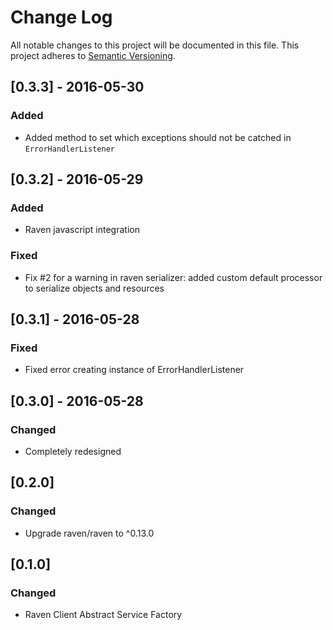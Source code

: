 # Change Log

All notable changes to this project will be documented in this file.
This project adheres to [Semantic Versioning](http://semver.org/).

## [0.3.3] - 2016-05-30
### Added
- Added method to set which exceptions should not be catched in `ErrorHandlerListener`

## [0.3.2] - 2016-05-29
### Added
- Raven javascript integration

### Fixed
- Fix #2 for a warning in raven serializer: added custom default processor to serialize objects and resources

## [0.3.1] - 2016-05-28
### Fixed
- Fixed error creating instance of ErrorHandlerListener

## [0.3.0] - 2016-05-28
### Changed
- Completely redesigned

## [0.2.0]
### Changed
- Upgrade raven/raven to ^0.13.0

## [0.1.0]
### Changed
- Raven Client Abstract Service Factory